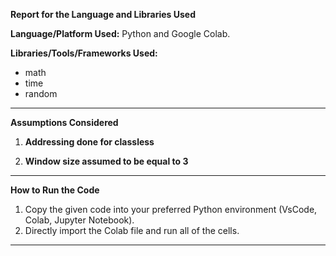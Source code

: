 
**Report for the Language and Libraries Used**

**Language/Platform Used:** Python and Google Colab.

**Libraries/Tools/Frameworks Used:** 
- math
- time
- random

---

**Assumptions Considered**

1. **Addressing done for classless** 

2. **Window size assumed to be equal to 3** 



---

**How to Run the Code**

1. Copy the given code into your preferred Python environment (VsCode, Colab, Jupyter Notebook).
2. Directly import the Colab file and run all of the cells.

---

